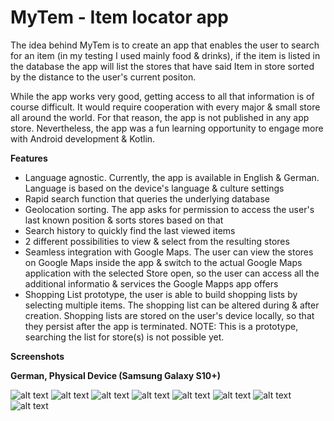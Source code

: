 # MyTem - Item locator app

The idea behind MyTem is to create an app that enables the user to search for an item (in my testing I used mainly food & drinks), if the item is listed in the database
the app will list the stores that have said Item in store sorted by the distance to the user's current positon.

While the app works very good, getting access to all that information is of course difficult. It would require cooperation with every major & small store all around the 
world. For that reason, the app is not published in any app store.
Nevertheless, the app was a fun learning opportunity to engage more with Android development & Kotlin.

**Features**
- Language agnostic. Currently, the app is available in English & German. Language is based on the device's language & culture settings
- Rapid search function that queries the underlying database
- Geolocation sorting. The app asks for permission to access the user's last known position & sorts stores based on that
- Search history to quickly find the last viewed items
- 2 different possibilities to view & select from the resulting stores
- Seamless integration with Google Maps. The user can view the stores on Google Maps inside the app & switch to the actual Google Maps application with the selected
  Store open, so the user can access all the additional informatio & services the Google Mapps app offers
- Shopping List prototype, the user is able to build shopping lists by selecting multiple items. The shopping list can be altered during & after creation.
  Shopping lists are stored on the user's device locally, so that they persist after the app is terminated.
  NOTE: This is a prototype, searching the list for store(s) is not possible yet.
  
  
**Screenshots**

**German, Physical Device (Samsung Galaxy S10+)**

![alt text](https://github.com/LifeIsGoodMI/MyTem/blob/master/Screenshots/German_PhysicalDevice/Screenshot_20210721-190521_MyTem.jpg)
![alt text](https://github.com/LifeIsGoodMI/MyTem/blob/master/Screenshots/German_PhysicalDevice/Screenshot_20210721-190526_MyTem.jpg)
![alt text](https://github.com/LifeIsGoodMI/MyTem/blob/master/Screenshots/German_PhysicalDevice/Screenshot_20210721-190532_MyTem.jpg)
![alt text](https://github.com/LifeIsGoodMI/MyTem/blob/master/Screenshots/German_PhysicalDevice/Screenshot_20210721-190559_MyTem.jpg)
![alt text](https://github.com/LifeIsGoodMI/MyTem/blob/master/Screenshots/German_PhysicalDevice/Screenshot_20210721-190617_MyTem.jpg)
![alt text](https://github.com/LifeIsGoodMI/MyTem/blob/master/Screenshots/German_PhysicalDevice/Screenshot_20210721-190628_MyTem.jpg)
![alt text](https://github.com/LifeIsGoodMI/MyTem/blob/master/Screenshots/German_PhysicalDevice/Screenshot_20210721-190740_MyTem.jpg)
![alt text](https://github.com/LifeIsGoodMI/MyTem/blob/master/Screenshots/German_PhysicalDevice/Screenshot_20210721-190755_MyTem.jpg)
